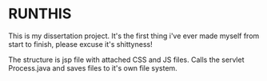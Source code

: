 RUNTHIS
=======

This is my dissertation project. It's the first thing i've ever made myself from start to finish, please excuse it's shittyness!

The structure is jsp file with attached CSS and JS files. Calls the servlet Process.java and saves files to it's own file system.
